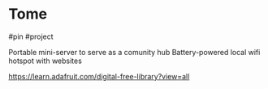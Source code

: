 # Tome

#pin #project

Portable mini-server to serve as a comunity hub 
Battery-powered local wifi hotspot with websites

https://learn.adafruit.com/digital-free-library?view=all